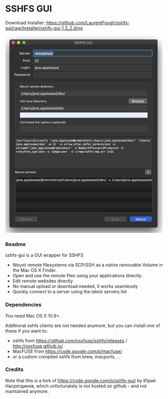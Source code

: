 SSHFS GUI
=========

Download Installer: https://github.com/LaurentFough/sshfs-gui/raw/Installer/sshfs-gui-1.3_2.dmg

<img src="https://github.com/LaurentFough/sshfs-gui/blob/master/screenshot-1.3_2.png" width="500">

### Readme

sshfs-gui is a GUI wrapper for SSHFS

- Mount remote filesystems via SCP/SSH as a native removable Volume in the Mac OS X Finder.
- Open and use the remote files using your applications directly. 
- Edit remote websites directly
- No manual upload or download needed, it works seamlessly 
- Quickly connect to a server using the latest servers list

### Dependencies

You need Mac OS X 10.9+.

Additional sshfs clients are not needed anymore, but you can install one of these if you want to:

  - sshfs from https://github.com/osxfuse/sshfs/releases / http://osxfuse.github.io/
  - MacFUSE from https://code.google.com/p/macfuse/
  - or a custom compiled sshfs from brew, macports, ..

### Credits 

Note that this is a fork of https://code.google.com/p/sshfs-gui/ by Юрий Насретдинов, which unfortunately is not hosted on github - and not maintained anymore.
